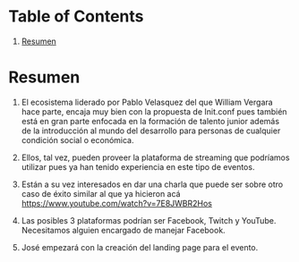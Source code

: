 
# Table of Contents

1.  [Resumen](#orgb03a96e)


<a id="orgb03a96e"></a>

# Resumen

1.  El ecosistema liderado por Pablo Velasquez del que William Vergara hace parte, encaja muy bien con la propuesta de Init.conf pues también está en gran parte enfocada en la formación de talento junior además de la introducción al mundo del desarrollo para personas de cualquier condición social o económica.

2.  Ellos, tal vez, pueden proveer la plataforma de streaming que podríamos utilizar pues ya han tenido experiencia en este tipo de eventos.

3.  Están a su vez interesados en dar una charla que puede ser sobre otro caso de éxito similar al que ya hicieron acá <https://www.youtube.com/watch?v=7E8JWBR2Hos>

4.  Las posibles 3 plataformas podrían ser Facebook, Twitch y YouTube. Necesitamos alguien encargado de manejar Facebook.

5.  José empezará con la creación del landing page para el evento.

